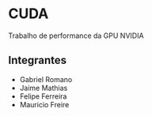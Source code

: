 # CUDA
Trabalho de performance da GPU NVIDIA

## Integrantes
- Gabriel Romano
- Jaime Mathias
- Felipe Ferreira
- Mauricio Freire
